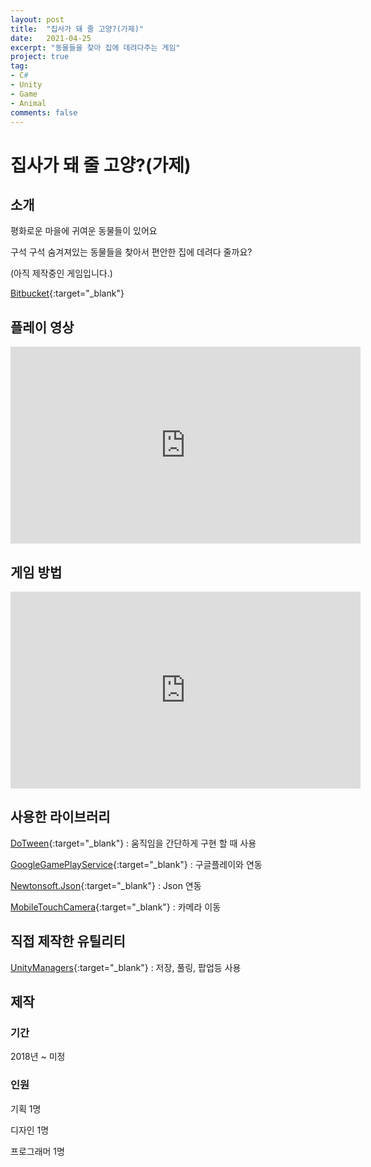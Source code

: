 ```yaml
---
layout: post
title:  "집사가 돼 줄 고양?(가제)"
date:   2021-04-25
excerpt: "동물들을 찾아 집에 데려다주는 게임"
project: true
tag:
- C#
- Unity
- Game
- Animal
comments: false
---
```


# 집사가 돼 줄 고양?(가제)

## 소개
평화로운 마을에 귀여운 동물들이 있어요

구석 구석 숨겨져있는 동물들을 찾아서 편안한 집에 데려다 줄까요?

(아직 제작중인 게임입니다.)

[Bitbucket](https://bitbucket.org/aszd0708/meow-_versionup){:target="_blank"}

## 플레이 영상

<iframe width="560" height="315" src="https://www.youtube.com/embed/vdve4aJZDgg" title="YouTube video player" frameborder="0" allow="accelerometer; autoplay; clipboard-write; encrypted-media; gyroscope; picture-in-picture" allowfullscreen></iframe>

## 게임 방법

<iframe width="560" height="315" src="https://www.youtube.com/embed/xKOjjsiz298" title="YouTube video player" frameborder="0" allow="accelerometer; autoplay; clipboard-write; encrypted-media; gyroscope; picture-in-picture" allowfullscreen></iframe>

## 사용한 라이브러리
[DoTween](http://dotween.demigiant.com/){:target="_blank"} : 움직임을 간단하게 구현 할 때 사용

[GoogleGamePlayService](https://developers.google.com/games/services/integration){:target="_blank"} : 구글플레이와 연동

[Newtonsoft.Json](https://github.com/JamesNK/Newtonsoft.Json/releases){:target="_blank"} : Json 연동

[MobileTouchCamera](https://assetstore.unity.com/packages/tools/camera/mobile-touch-camera-43960){:target="_blank"} : 카메라 이동

## 직접 제작한 유틸리티
[UnityManagers](https://github.com/aszd0708/UnityGameManagers){:target="_blank"} : 저장, 풀링, 팝업등 사용

## 제작

### 기간

2018년 ~ 미정

### 인원
기획 1명

디자인 1명

프로그래머 1명
